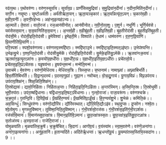 

  
रद॑त्प॒थः। प॒थोवरु॑णः। वरु॑ण॒स्सूर्या॑य। सूर्या॑य॒प्र। प्रार्णं॑सिसमु॒द्रिया॑। स॒मु॒द्रिया॑न॒दीनां॑। न॒दीना॒मिति॑न॒दीनां॑।। सर्गो॒न। नसृ॒ष्टः। सृ॒ष्टोअर्व॑तीः। अर्व॑तीर्ऋता॒यन्। ऋ॒ता॒यञ्च॒कार॑। ऋ॒त॒यन्नित्यृ॑त॒ऽयन्। च॒कार॑म॒हीः। म॒हीर॒वनीः॑। अ॒वनी॒रह॑भ्यः। अह॑भ्य॒इत्यह॑ऽभ्यः।।  
आ॒त्माते॑। ते॒वातः॑। वातो॒रजः॑। रज॒आन॑वीनोत्। आन॑वीनोत्। न॒वी॒नो॒त्प॒शुः। प॒शुर्न। नभूर्णिः॑। भूर्णि॒र्यव॑से। यव॑सेसस॒वान्। स॒स॒वानिति॑स॒स॒वान्।। अ॒न्तर्म॒ही। म॒हीबृ॑ह॒ती। म॒हीइति॑म॒ही। बृ॒ह॒तीरोद॑सी। बृ॒ह॒तीइति॑बृ॒ह॒ती। रोद॑सी॒मे। रोद॑सी॒इति॒रोद॑सी। इ॒मेविश्वा॑। इ॒मेइती॒मे। विश्वा॑ते। ते॒धाम॑। धाम॑वरुण। व॒रु॒ण॒प्रि॒याणि॑। प्रि॒याणीति॑प्रि॒याणि॑।।  
परि॒स्पशः॑। स्पशो॒वरु॑णस्य। वरु॑णस्य॒स्मद्दि॑ष्टाः। स्मद्दि॑ष्टाउ॒भे। स्मद्दि॑ष्टा॒इति॒स्मत्ऽइ॑ष्टाः। उ॒भेप॑श्यन्ति। उ॒भेइत्यु॒भे। प॒श्य॒न्ति॒रो॒द॑सी। रोद॑सीसु॒मेके॑। रोद॑सी॒इति॒रोद॑सी। सु॒मेके॒इति॑सु॒ऽमेके॑।। ऋ॒तवा॑नःक॒वयः॑। ऋ॒तवा॑न॒इत्यृ॒तऽवा॑नः। क॒वयो॑य॒ज्ञधी॑राः। य॒ज्ञधी॑राः॒प्र। य॒ज्ञधी॑रा॒इति॑य॒ज्ञऽधी॑राः। प्रचे॑तसो॒ये। प्रचे॑तस॒इति॒प्रऽचे॑तसः। यइ॒षय॑न्त। इ॒षय॑न्त॒मन्म॑। मन्मेति॒मन्म॑।।  
उ॒वाच॑मे। मे॒वरु॑णः। वरु॑णॊ॒मेधि॑राय। मेधि॑राय॒त्रिः। त्रिस्स॒प्त। स॒प्तनाम॑। नामाघ्न्या॑। अघ्न्या॑बिभर्ति। बि॒भ॒र्तीति॑बिभर्ति।। वि॒द्वान्प॒दस्य॑। प॒दस्य॒गुह्या॑। गुह्या॒न। नवो॑चत्। वो॒च॒द्यु॒गाय॑। यु॒गाय॒विप्रः॑। विप्र॒उप॑राय। उप॑राय॒शिक्ष॑न्। शिक्ष॒न्निति॒शिक्ष॑न्।।  
ति॒स्रोद्यावः॑। द्यावो॒निहि॑ताः। निहि॑ताअ॒न्तः। निहि॑ता॒इति॒निऽहि॑ताः। अ॒न्तर॑स्मिन्। अ॒स्मि॒न्ति॒स्रः। ति॒स्रोभूमीः॑। भूमी॒रुप॑राः। उप॑रा॒ष्षद्वि॑धानाः। षद्वि॑धाना॒इति॒षट्ऽवि॑धानाः।। गृत्सो॒राजा॑। राजा॒वरू॑णः। वरु॑णश्चक्रे। च॒क्र॒ए॒तं। ए॒तन्दि॒वि। दि॒विप्रें॒खं। प्रें॒खंहि॑र॒ण्ययं॑। प्रें॒खमिति॑प्र॒ऽईं॒खं। हि॒र॒ण्ययं॑शु॒भे। शु॒भेकं। कमिति॒कं।।  
अव॒सिन्धुं॑। सिन्धुं॒वरु॑णः। वरु॑णो॒द्यौरि॑व। द्यौरि॑वस्थात्। द्यौरि॒वेति॒द्यौःऽइ॑व। स्था॒द्द्र॒प्सः। द्र॒प्सोन। नश्वे॒तः। श्वे॒तोमृ॒गः। मृ॒गस्तुवि॑ष्मान्। तुवि॑ष्मा॒निति॒तुवि॑ष्मान्।। गं॒भी॒रशं॑सो॒रज॑सः। गं॒भी॒रशं॑स॒इति॑गं॒भी॒रऽशं॑सः। रज॑सोवि॒मानः॑। वि॒मान॑स्सुपा॒रक्ष॑त्रः। वि॒मान॒इति॑वि॒ऽमानः॑। सु॒पा॒रक्ष॑त्रस्स॒तः। सु॒पा॒रक्ष॑त्र॒इति॑सु॒पा॒रऽक्ष॑त्रः। स॒तोअ॑स्य। अ॒स्य॒राजा॑। राजेति॒राजा॑।।  
योमृ॒ळया॑ति। मृ॒ळया॑तिच॒क्रुषे॑। च॒क्रुषे॑चित्। चि॒दागः॑। आगो॑व॒यं। व॒यंस्या॑म। स्या॒म॒वरु॑णे। वरु॑णॆ॒अना॑गाः। अना॑गा॒इत्यना॑गाः।। अनु॑व्र॒तानि॑। व्र॒तान्यदि॑ते। अदि॑तेर्ऋ॒धन्तः॑। ऋ॒धन्तो॑यू॒यं। यू॒यम्पा॑तस्व॒स्तिभि॒स्सदा॑नः।। 9 ।।  
